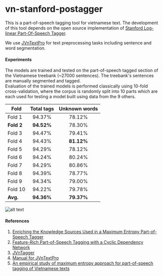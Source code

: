 # vn-stanford-postagger

This is a part-of-speech tagging tool for vietnamese text. The development of this tool depends on  the open source implementation of [Stanford Log-linear Part-Of-Speech Tagger](http://nlp.stanford.edu/software/tagger.shtml).

We use [JVnTextPro](http://jvntextpro.sourceforge.net/) for text preprocessing tasks including sentence and word segmentation.

#### Experiments<br/>
The models are trained and tested on the part-of-speech tagged section of the Vietnamese treebank (~27000 sentences). The treebank's sentences are manually segmented and tagged.<br/>
Evaluation of the trained models is performed classically using 10-fold cross-validation, where the corpus is randomly split into 10 parts which are each used for testing a model built using data from the 9 others.

| Fold          | Total tags    | Unknown words  |
| ------------- |:-------------:| :-------------:|
| Fold 1        | 94.37%        | 78.12%         |
| **Fold 2**    | **94.52%**    | 78.30%         |
| Fold 3        | 94.47%        | 79.41%         |
| Fold 4        | 94.43%        | **81.12%**     |
| Fold 5        | 94.29%        | 78.12%         |
| Fold 6        | 94.24%        | 80.24%         |
| Fold 7        | 94.29%        | 80.86%         |
| Fold 8        | 94.39%        | 78.77%         |
| Fold 9        | 94.34%        | 79.00%         |
| Fold 10       | 94.22%        | 79.78%         |
| **Avg.**      | **94.36%**    | **79.37%**     |

![alt text](https://github.com/tuantq57/vn-stanford-postagger/blob/master/result/POSTagging.png "Total result")

#### References<br/>
1. [Enriching the Knowledge Sources Used in a Maximum Entropy Part-of-Speech Tagger](http://nlp.stanford.edu/~manning/papers/emnlp2000.pdf) <br/>
2. [Feature-Rich Part-of-Speech Tagging with a Cyclic Dependency Network](http://nlp.stanford.edu/pubs/tagging.pdf) <br/>
3. [JVnTagger](http://www.jaist.ac.jp/~bao/VLSP-text/Mar2009/SP83-Baocaokythuat2009thang3.pdf) <br/>
4. [Manual for JVnTextPro](http://jvntextpro.sourceforge.net/v2.0/JVnTextPro_Manual.pdf) <br/>
5. [An empirical study of maximum entropy approach for part-of-speech tagging of Vietnamese texts](https://hal.archives-ouvertes.fr/inria-00526139/)

